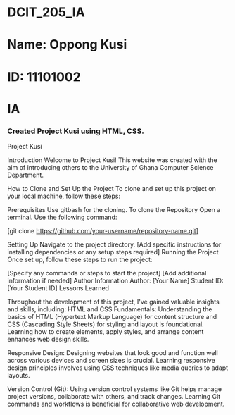# DCIT_205_IA
# Name: Oppong Kusi
# ID: 11101002

# IA

### Created Project Kusi using HTML, CSS.

Project Kusi

Introduction
Welcome to Project Kusi! This website was created with the aim of introducing others to the University of Ghana Computer Science Department.

How to Clone and Set Up the Project
To clone and set up this project on your local machine, follow these steps:

Prerequisites
Use gitbash for the cloning.
To clone the Repository
Open a terminal.
Use the following command:




[git clone https://github.com/your-username/repository-name.git]



Setting Up
Navigate to the project directory.
[Add specific instructions for installing dependencies or any setup steps required]
Running the Project
Once set up, follow these steps to run the project:

[Specify any commands or steps to start the project]
[Add additional information if needed]
Author Information
Author: [Your Name]
Student ID: [Your Student ID]
Lessons Learned

Throughout the development of this project, I've gained valuable insights and skills, including:
HTML and CSS Fundamentals: Understanding the basics of HTML (Hypertext Markup Language) for content structure and CSS (Cascading Style Sheets) for styling and layout is foundational. Learning how to create elements, apply styles, and arrange content enhances web design skills.

Responsive Design: Designing websites that look good and function well across various devices and screen sizes is crucial. Learning responsive design principles involves using CSS techniques like media queries to adapt layouts.

Version Control (Git): Using version control systems like Git helps manage project versions, collaborate with others, and track changes. Learning Git commands and workflows is beneficial for collaborative web development.

